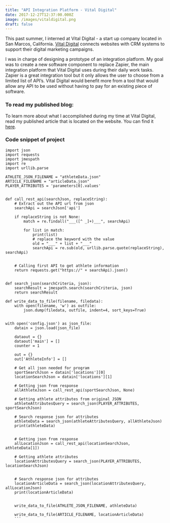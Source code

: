 ```yaml
---
title: "API Integration Platform - Vital Digital"
date: 2017-12-27T12:37:00.000Z
image: /images/vitaldigital.png
draft: false
---
```


This past summer, I interned at Vital Digital - a start up company located in
San Marcos, California.  [Vital Digital](https://vitaldigital.us/) connects websites with CRM systems to
support their digital marketing campaigns.

I was in charge of designing a prototype of an integration platform.  My goal was to create a new software component to replace Zapier, the main integration platform that Vital Digital uses during their daily work tasks. Zapier is a great integration tool but it only allows the user to choose from a limited list of API’s. Vital Digital would benefit more from a tool that would allow any API to be used without having to pay for an existing piece of software.

### To read my published blog:

To learn more about what I accomplished during my time at Vital Digital, read my
published article that is located on the website. You can find it [here](https://info.vitaldigital.us/blog/unlock-new-worlds-of-opportunity-through-digital-marketing).


### Code snippet of project

```
import json
import requests
import jmespath
import re
import urllib.parse

ATHLETE_JSON_FILENAME = "athleteData.json"
ARTICLE_FILENAME = "articleData.json"
PLAYER_ATTRIBUTES = 'parameters[0].values'


def call_rest_api(searchJson, replaceString):
    # Extract out the API url from json
    searchApi = searchJson['api']

    if replaceString is not None:
        match = re.findall("___([^ _]+)___", searchApi)

        for list in match:
            print(list)
            # replace the keyword with the value
            old = "___" + list + "___"
            searchApi = re.sub(old, urllib.parse.quote(replaceString), searchApi)


    # Calling first API to get athlete information
    return requests.get("https://" + searchApi).json()


def search_json(searchCriteria, json):
    searchResult = jmespath.search(searchCriteria, json)
    return searchResult

def write_data_to_file(filename, filedata):
    with open(filename, 'w') as outfile:
        json.dump(filedata, outfile, indent=4, sort_keys=True)


with open('config.json') as json_file:
    datain = json.load(json_file)

    dataout = {}
    dataout['main'] = []
    counter = 1

    out = {}
    out['AthleteInfo'] = []

    # Get all json needed for program
    sportSearchJson = datain['locations'][0]
    locationSearchJson = datain['locations'][1]

    # Getting json from response
    allAthleteJson = call_rest_api(sportSearchJson, None)

    # Getting athlete attributes from original JSON
    athleteAttributesQuery = search_json(PLAYER_ATTRIBUTES, sportSearchJson)

    # Search response json for attributes
    athleteData = search_json(athleteAttributesQuery, allAthleteJson)
    print(athleteData)


    # Getting json from response
    allLocationJson = call_rest_api(locationSearchJson, athleteData[1])

    # Getting athlete attributes
    locationAttributesQuery = search_json(PLAYER_ATTRIBUTES, locationSearchJson)


    # Search response json for attributes
    locationArticleData = search_json(locationAttributesQuery, allLocationJson)
    print(locationArticleData)


    write_data_to_file(ATHLETE_JSON_FILENAME, athleteData)

    write_data_to_file(ARTICLE_FILENAME, locationArticleData)
    ```
